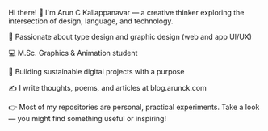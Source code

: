 Hi there! 👋
I'm Arun C Kallappanavar — a creative thinker exploring the intersection of design, language, and technology.

🎨 Passionate about type design and graphic design (web and app UI/UX)

💻 M.Sc. Graphics & Animation student

🌱 Building sustainable digital projects with a purpose

✍️ I write thoughts, poems, and articles at blog.arunck.com

👉 Most of my repositories are personal, practical experiments.
Take a look — you might find something useful or inspiring!
